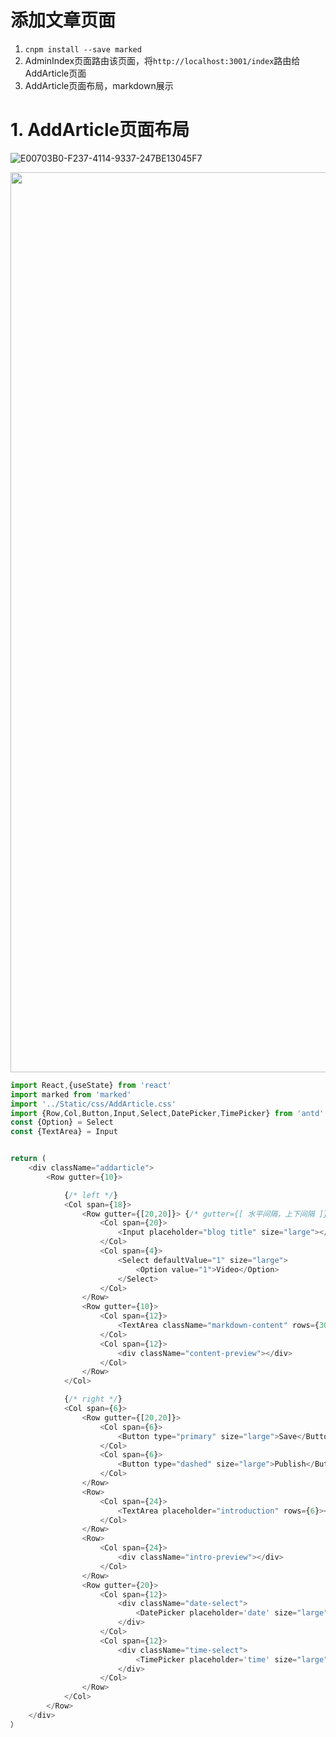 

# 添加文章页面

1. `cnpm install --save marked`
2. AdminIndex页面路由该页面，将`http://localhost:3001/index`路由给AddArticle页面
3. AddArticle页面布局，markdown展示


# 1. AddArticle页面布局

![E00703B0-F237-4114-9337-247BE13045F7](https://user-images.githubusercontent.com/26485327/79455063-e0f8d700-801e-11ea-83a5-37d40159a24c.jpeg)

<img width="1440"  src="https://user-images.githubusercontent.com/26485327/79455317-4351d780-801f-11ea-9b29-49bfcb78ba5a.png">


```javascript
import React,{useState} from 'react'
import marked from 'marked'
import '../Static/css/AddArticle.css'
import {Row,Col,Button,Input,Select,DatePicker,TimePicker} from 'antd'
const {Option} = Select
const {TextArea} = Input


return (
    <div className="addarticle">
        <Row gutter={10}>

            {/* left */}
            <Col span={18}>
                <Row gutter={[20,20]}> {/* gutter={[ 水平间隔，上下间隔 ]} */}
                    <Col span={20}>
                        <Input placeholder="blog title" size="large"></Input>
                    </Col>
                    <Col span={4}>
                        <Select defaultValue="1" size="large">
                            <Option value="1">Video</Option>
                        </Select>
                    </Col>
                </Row>
                <Row gutter={10}>
                    <Col span={12}>
                        <TextArea className="markdown-content" rows={30}></TextArea>
                    </Col>
                    <Col span={12}>
                        <div className="content-preview"></div>
                    </Col>
                </Row>
            </Col>

            {/* right */}
            <Col span={6}>
                <Row gutter={[20,20]}>
                    <Col span={6}>
                        <Button type="primary" size="large">Save</Button>
                    </Col>
                    <Col span={6}>
                        <Button type="dashed" size="large">Publish</Button>
                    </Col>
                </Row>
                <Row>
                    <Col span={24}>
                        <TextArea placeholder="introduction" rows={6}></TextArea>
                    </Col>
                </Row>
                <Row>
                    <Col span={24}>
                        <div className="intro-preview"></div>
                    </Col>
                </Row>
                <Row gutter={20}>
                    <Col span={12}>
                        <div className="date-select">
                            <DatePicker placeholder='date' size="large"></DatePicker>
                        </div>
                    </Col>
                    <Col span={12}>
                        <div className="time-select">
                            <TimePicker placeholder='time' size="large"></TimePicker>
                        </div>
                    </Col>
                </Row>
            </Col>
        </Row>
    </div>
）
```




